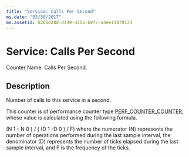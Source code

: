 ```yaml
---
title: "Service: Calls Per Second"
ms.date: "03/30/2017"
ms.assetid: 6261d28d-d449-425a-b9fc-a4ee14079134
---
```

# Service: Calls Per Second
Counter Name: Calls Per Second.  
  
## Description  
 Number of calls to this service in a second.  
  
 This counter is of performance counter type [PERF_COUNTER_COUNTER](/previous-versions/windows/it-pro/windows-server-2003/cc740048(v=ws.10)), whose value is calculated using the following formula.  
  
 (N 1 - N 0 ) / ( (D 1 -D 0 ) / F) where the numerator (N) represents the number of operations performed during the last sample interval, the denominator (D) represents the number of ticks elapsed during the last sample interval, and F is the frequency of the ticks.
